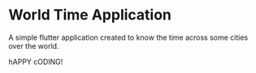 # World Time Application

A simple flutter application created to know the time across some cities over the world.

hAPPY cODING!
